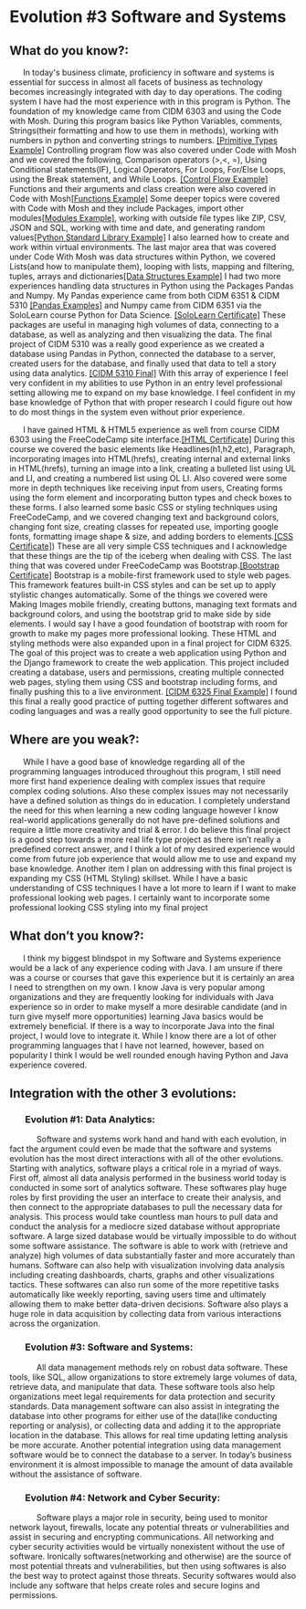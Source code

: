 # Evolution #3 Software and Systems

## What do you know?:
&nbsp;&nbsp;&nbsp;&nbsp;&nbsp;&nbsp;In today's business climate, proficiency in software and systems is essential for success in almost all facets of business as technology becomes increasingly integrated with day to day operations. The coding system I have had the most experience with in this program is Python. The foundation of my knowledge came from CIDM 6303 and using the Code with Mosh. During this program basics like Python Variables, comments, Strings(their formatting and how to use them in methods), working with numbers in python and converting strings to numbers. [[Primitive Types Example]](https://github.com/nanauman/Evolution3/blob/main/Python%20Code%20with%20Mosh%20Examples/Code%20with%20Mosh%20-%20Primitive%20Types.jpg) Controlling program flow was also covered under Code with Mosh and we covered the following, Comparison operators (>,<, =), Using Conditional statements(IF), Logical Operators, For Loops, For/Else Loops, using the Break statement, and While Loops. [[Control Flow Example]](https://github.com/nanauman/Evolution3/blob/main/Python%20Code%20with%20Mosh%20Examples/Code%20with%20Mosh%20-%20Control%20Flow.jpg) Functions and their arguments and class creation were also covered in Code with Mosh[[Functions Example]](https://github.com/nanauman/Evolution3/blob/main/Python%20Code%20with%20Mosh%20Examples/Code%20with%20Mosh%20-%20Functions.jpg) Some deeper topics were covered with Code with Mosh and they include Packages, import other modules[[Modules Example]](https://github.com/nanauman/Evolution3/blob/main/Python%20Code%20with%20Mosh%20Examples/Code%20with%20Mosh%20-%20Modules.jpg), working with outside file types like ZIP, CSV, JSON and SQL, working with time and date, and generating random values[[Python Standard Library Example]](https://github.com/nanauman/Evolution3/blob/main/Python%20Code%20with%20Mosh%20Examples/Code%20with%20Mosh%20-%20Python%20Standard%20Library.jpg) I also learned how to create and work within virtual environments. The last major area that was covered under Code With Mosh was data structures within Python, we covered Lists(and how to manipulate them), looping with lists, mapping and filtering, tuples, arrays and dictionaries[[Data Structures Example]](https://github.com/nanauman/Evolution3/blob/main/Python%20Code%20with%20Mosh%20Examples/Code%20with%20Mosh%20-%20Data%20Structures.jpg) I had two more experiences handling data structures in Python using the Packages Pandas and Numpy. My Pandas experience came from both CIDM 6351 & CIDM 5310 [[Pandas Examples]](https://github.com/nanauman/Evolution3/tree/main/Python%20Pandas%20Examples) and Numpy came from CIDM 6351 via the SoloLearn course Python for Data Science. [[SoloLearn Certificate]](https://github.com/nanauman/Evolution3/blob/main/Nathan%20Nauman%20Sololearn%20Python%20Data%20Science%20Certificate%20(1).jpg) These packages are useful in managing high volumes of data, connecting to a database, as well as analyzing and then visualizing the data. The final project of CIDM 5310 was a really good experience as we created a database using Pandas in Python, connected the database to a server, created users for the database, and finally used that data to tell a story using data analytics. [[CIDM 5310 Final]](https://github.com/nanauman/Evolution2/tree/main/CIDM%205310%20Final%20Project%20Files) With this array of experience I feel very confident in my abilities to use Python in an entry level professional setting allowing me to expand on my base knowledge. I feel confident in my base knowledge of Python that with proper research I could figure out how to do most things in the system even without prior experience. 

&nbsp;&nbsp;&nbsp;&nbsp;&nbsp;&nbsp;I have gained HTML & HTML5 experience as well from course CIDM 6303 using the FreeCodeCamp site interface.[[HTML Certificate]](https://github.com/nanauman/Evolution3/blob/main/HTML%20and%20HTML%205%20Free%20Code%20Camp.jpg) During this course we covered the basic elements like Headlines(h1,h2,etc), Paragraph, incorporating images into HTML(hrefs), creating internal and external links in HTML(hrefs), turning an image into a link, creating a bulleted list using UL and LI, and creating a numbered list using OL LI.  Also covered were some more in depth techniques like receiving input from users, Creating forms using the form element and incorporating button types and check boxes to these forms. I also learned some basic CSS or styling techniques using FreeCodeCamp, and we covered changing text and background colors, changing font size, creating classes for repeated use, importing google fonts, formatting image shape & size, and adding borders to elements.[[CSS Certificate]](https://github.com/nanauman/Evolution3/blob/main/CSS%20Free%20Code%20Camp.jpg)) These are all very simple CSS techniques and I acknowledge that these things are the tip of the iceberg when dealing with CSS. The last thing that was covered under FreeCodeCamp was Bootstrap.[[Bootstrap Certificate]](https://github.com/nanauman/Evolution3/blob/main/Bootstrap%20Free%20Code%20Camp.jpg) Bootstrap is a mobile-first framework used to style web pages. This framework features built-in CSS styles and can be set up to apply stylistic changes automatically. Some of the things we covered were Making Images mobile friendly, creating buttons, managing text formats and background colors, and using the bootstrap grid to make side by side elements. I would say I have a good foundation of bootstrap with room for growth to make my pages more professional looking. These HTML and styling methods were also expanded upon in a final project for CIDM 6325. The goal of this project was to create a web application using Python and the Django framework to create the web application. This project included creating a database, users and permissions, creating multiple connected web pages, styling them using CSS and bootstrap including forms, and finally pushing this to a live environment. [[CIDM 6325 Final Example]](https://github.com/nanauman/Evolution3/tree/main/CDIM6325-Final-Project) I found this final a really good practice of putting together different softwares and coding languages and was a really good opportunity to see the full picture. 



## Where are you weak?:
&nbsp;&nbsp;&nbsp;&nbsp;&nbsp;&nbsp;While I have a good base of knowledge regarding all of the programming languages introduced throughout this program, I still need more first hand experience dealing with complex issues that require complex coding solutions. Also these complex issues may not necessarily have a defined solution as things do in education. I completely understand the need for this when learning a new coding language however I know real-world applications generally do not have pre-defined solutions and require a little more creativity and trial & error. I do believe this final project is a good step towards a more real life type project as there isn’t really a predefined correct answer, and I think a lot of my desired experience would come from future job experience that would allow me to use and expand my base knowledge. Another item I plan on addressing with this final project is expanding my CSS (HTML Styling) skillset. While I have a basic understanding of CSS techniques I have a lot more to learn if I want to make professional looking web pages. I certainly want to incorporate some professional looking CSS styling into my final project

## What don’t you know?:
&nbsp;&nbsp;&nbsp;&nbsp;&nbsp;&nbsp;I think my biggest blindspot in my Software and Systems experience would be a lack of any experience coding with Java. I am unsure if there was a course or courses that gave this experience but it is certainly an area I need to strengthen on my own. I know Java is very popular among organizations and they are frequently looking for individuals with Java experience so in order to make myself a more desirable candidate (and in turn give myself more opportunities) learning Java basics would be extremely beneficial. If there is a way to incorporate Java into the final project, I would love to integrate it. While I know there are a lot of other programming languages that I have not learned, however, based on popularity I think I would be well rounded enough having Python and Java experience covered.  

## Integration with the other 3 evolutions:
### &nbsp;&nbsp;&nbsp;&nbsp;&nbsp;&nbsp; Evolution #1: Data Analytics:
&nbsp;&nbsp;&nbsp;&nbsp;&nbsp;&nbsp;&nbsp;&nbsp;&nbsp;&nbsp;&nbsp;&nbsp;Software and systems work hand and hand with each evolution, in fact the argument could even be made that the software and systems evolution has the most direct interactions with all of the other evolutions. Starting with analytics, software plays a critical role in a myriad of ways. First off, almost all data analysis performed in the business world today is conducted in some sort of analytics software. These softwares play huge roles by first providing the user an interface to create their analysis, and then connect to the appropriate databases to pull the necessary data for analysis. This process would take countless man hours to pull data and conduct the analysis for a mediocre sized database without appropriate software. A large sized database would be virtually impossible to do without some software assistance. The software is able to work with (retrieve and analyze) high volumes of data substantially faster and more accurately than humans. Software can also help with visualization involving data analysis including creating dashboards, charts, graphs and other visualizations tactics. These softwares can also run some of the more repetitive tasks automatically like weekly reporting, saving users time and ultimately allowing them to make better data-driven decisions. Software also plays a huge role in data acquisition by collecting data from various interactions across the organization. 

### &nbsp;&nbsp;&nbsp;&nbsp;&nbsp;&nbsp; Evolution #3: Software and Systems:
&nbsp;&nbsp;&nbsp;&nbsp;&nbsp;&nbsp;&nbsp;&nbsp;&nbsp;&nbsp;&nbsp;&nbsp;All data management methods rely on robust data software. These tools, like SQL, allow organizations to store extremely large volumes of data, retrieve data, and manipulate that data. These software tools also help organizations meet legal requirements for data protection and security standards. Data management software can also assist in integrating the database into other programs for either use of the data(like conducting reporting or analysis), or collecting data and adding it to the appropriate location in the database. This allows for real time updating letting analysis be more accurate. Another potential integration using data management software  would be to connect the database to a server.  In today’s business environment it is almost impossible to manage the amount of data available without the assistance of software.


### &nbsp;&nbsp;&nbsp;&nbsp;&nbsp;&nbsp; Evolution #4: Network and Cyber Security:
&nbsp;&nbsp;&nbsp;&nbsp;&nbsp;&nbsp;&nbsp;&nbsp;&nbsp;&nbsp;&nbsp;&nbsp;Software plays a major role in security, being used to monitor network layout, firewalls, locate any potential threats or vulnerabilities and assist in securing and encrypting communications. All networking and cyber security activities would be virtually nonexistent without the use of software. Ironically softwares(networking and otherwise) are the source of most potential threats and vulnerabilities, but then using softwares is also the best way to protect against those threats. Security softwares would also include any software that helps create roles and secure logins and permissions. 
